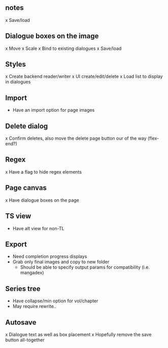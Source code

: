 ## notes
x Save/load

## Dialogue boxes on the image
x Move
x Scale
x Bind to existing dialogues
x Save/load

## Styles
x Create backend reader/writer
x UI create/edit/delete
x Load list to display in dialogues

## Import
- Have an import option for page images

## Delete dialog
x Confirm deletes, also move the delete page button our of the way (flex-end?)

## Regex
x Have a flag to hide regex elements

## Page canvas
x Have dialogue boxes on the page

## TS view
- Have alt view for non-TL

## Export
- Need completion progress displays
- Grab only final images and copy to new folder
    + Should be able to specify output params for compatibility (i.e. mangadex)

## Series tree
- Have collapse/min option for vol/chapter
- May require rewrite..

## Autosave
x Dialogue text as well as box placement
x Hopefully remove the save button all-together